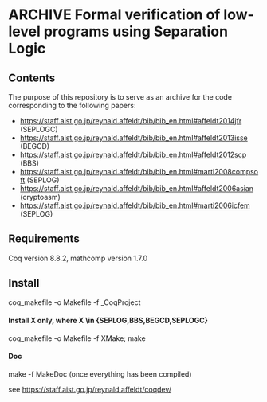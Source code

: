 ARCHIVE Formal verification of low-level programs using Separation Logic
========================================================================

## Contents

The purpose of this repository is to serve as an archive for the code
corresponding to the following papers:
- https://staff.aist.go.jp/reynald.affeldt/bib/bib_en.html#affeldt2014jfr (SEPLOGC)
- https://staff.aist.go.jp/reynald.affeldt/bib/bib_en.html#affeldt2013isse (BEGCD)
- https://staff.aist.go.jp/reynald.affeldt/bib/bib_en.html#affeldt2012scp (BBS)
- https://staff.aist.go.jp/reynald.affeldt/bib/bib_en.html#marti2008compsoft (SEPLOG)
- https://staff.aist.go.jp/reynald.affeldt/bib/bib_en.html#affeldt2006asian (cryptoasm)
- https://staff.aist.go.jp/reynald.affeldt/bib/bib_en.html#marti2006icfem (SEPLOG)

## Requirements

Coq version 8.8.2, mathcomp version 1.7.0

## Install

coq_makefile -o Makefile -f _CoqProject

#### Install X only, where X \in {SEPLOG,BBS,BEGCD,SEPLOGC}

coq_makefile -o Makefile -f XMake; make

#### Doc

make -f MakeDoc
(once everything has been compiled)

see https://staff.aist.go.jp/reynald.affeldt/coqdev/
